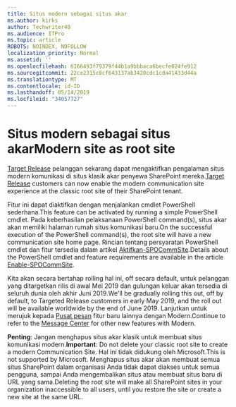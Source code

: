 ```yaml
---
title: Situs modern sebagai situs akar
ms.author: kirks
author: Techwriter40
ms.audience: ITPro
ms.topic: article
ROBOTS: NOINDEX, NOFOLLOW
localization_priority: Normal
ms.assetid: ''
ms.openlocfilehash: 6166493f79379f44b1a9bbbaca6becfe624fe912
ms.sourcegitcommit: 22ce2315c8cf643137ab3420cdc1cda41433d44a
ms.translationtype: MT
ms.contentlocale: id-ID
ms.lasthandoff: 05/14/2019
ms.locfileid: "34057727"
---
```

# <a name="modern-site-as-root-site"></a><span data-ttu-id="47ee1-102">Situs modern sebagai situs akar</span><span class="sxs-lookup"><span data-stu-id="47ee1-102">Modern site as root site</span></span>

<span data-ttu-id="47ee1-103">[Target Release](https://docs.microsoft.com/en-us/office365/admin/manage/release-options-in-office-365?view=o365-worldwide) pelanggan sekarang dapat mengaktifkan pengalaman situs modern komunikasi di situs klasik akar penyewa SharePoint mereka.</span><span class="sxs-lookup"><span data-stu-id="47ee1-103">[Target Release](https://docs.microsoft.com/en-us/office365/admin/manage/release-options-in-office-365?view=o365-worldwide) customers can now enable the modern communication site experience at the classic root site of their SharePoint tenant.</span></span>

<span data-ttu-id="47ee1-104">Fitur ini dapat diaktifkan dengan menjalankan cmdlet PowerShell sederhana.</span><span class="sxs-lookup"><span data-stu-id="47ee1-104">This feature can be activated by running a simple PowerShell cmdlet.</span></span> <span data-ttu-id="47ee1-105">Pada keberhasilan pelaksanaan PowerShell command(s), situs akar akan memiliki halaman rumah situs komunikasi baru.</span><span class="sxs-lookup"><span data-stu-id="47ee1-105">On the successful execution of the PowerShell command(s), the root site will have a new communication site home page.</span></span> <span data-ttu-id="47ee1-106">Rincian tentang persyaratan PowerShell cmdlet dan fitur tersedia dalam artikel [Aktifkan-SPOCommSite](https://docs.microsoft.com/en-us/powershell/module/sharepoint-online/Enable-SPOCommSite?view=sharepoint-ps).</span><span class="sxs-lookup"><span data-stu-id="47ee1-106">Details about the PowerShell cmdlet and feature requirements are available in the article [Enable-SPOCommSite](https://docs.microsoft.com/en-us/powershell/module/sharepoint-online/Enable-SPOCommSite?view=sharepoint-ps).</span></span> 

<span data-ttu-id="47ee1-107">Kita akan secara bertahap rolling hal ini, off secara default, untuk pelanggan yang ditargetkan rilis di awal Mei 2019 dan gulungan keluar akan tersedia di seluruh dunia oleh akhir Juni 2019.</span><span class="sxs-lookup"><span data-stu-id="47ee1-107">We'll be gradually rolling this out, off by default, to Targeted Release customers in early May 2019, and the roll out will be available worldwide by the end of June 2019.</span></span> <span data-ttu-id="47ee1-108">Lanjutkan untuk merujuk kepada [Pusat pesan](https://admin.microsoft.com/AdminPortal/Home#/MessageCenter) fitur baru lainnya dengan Modern.</span><span class="sxs-lookup"><span data-stu-id="47ee1-108">Continue to refer to the [Message Center](https://admin.microsoft.com/AdminPortal/Home#/MessageCenter) for other new features with Modern.</span></span> 

<span data-ttu-id="47ee1-109">**Penting**: Jangan menghapus situs akar klasik untuk membuat situs komunikasi modern.</span><span class="sxs-lookup"><span data-stu-id="47ee1-109">**Important**: Do not delete your classic root site to create a modern Communication Site.</span></span> <span data-ttu-id="47ee1-110">Hal ini tidak didukung oleh Microsoft.</span><span class="sxs-lookup"><span data-stu-id="47ee1-110">This is not supported by Microsoft.</span></span> <span data-ttu-id="47ee1-111">Menghapus situs akar akan membuat semua situs SharePoint dalam organisasi Anda tidak dapat diakses untuk semua pengguna, sampai Anda mengembalikan situs atau membuat situs baru di URL yang sama.</span><span class="sxs-lookup"><span data-stu-id="47ee1-111">Deleting the root site will make all SharePoint sites in your organization inaccessible to all users, until you restore the site or create a new site at the same URL.</span></span> 
 
 